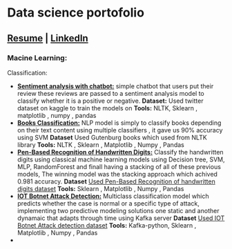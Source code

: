 # Data science portofolio
## [Resume](https://drive.google.com/file/d/1D_0Ueik-AiTROsYUBLoMKU3XABE4k9bT/view?usp=sharing) | [LinkedIn](https://www.linkedin.com/in/hassan-essam)
### Macine Learning:
Classification: 

 -  [**Sentiment analysis with chatbot:**](https://github.com/hassanmido22/sentiment-analysis-with-chatbot) simple chatbot that users put their review these reviews are passed to a sentiment analysis model to classify whether it is a positive or negative.
 **Dataset:** Used twitter dataset on kaggle to train the models on
 **Tools:** NLTK, Sklearn , matplotlib , numpy , pandas
 -  [**Books Classification:**](https://github.com/hassanmido22/Text-Classification) NLP model is simply to classify books depending on their text content using multiple classifiers , it gave us 90% accuracy using SVM 
**Dataset** Used Gutenburg books which used from NLTK library
**Tools:** NLTK , Sklearn , Matplotlib , Numpy , Pandas
 - [**Pen-Based Recognition of Handwritten Digits:**]() Classify the handwritten digits using classical machine learning models using Decision tree, SVM, MLP, RandomForest and finall having a stacking of all of these previous models, The winning model was the stacking approach which achived 0.981 accuracy.
**Dataset** [Used Pen-Based Recognition of handwritten digits dataset](https://datahub.io/machine-learning/pendigits)
**Tools:** Sklearn , Matplotlib , Numpy , Pandas
 - [**IOT Botnet Attack Detection:**]() Multiclass classification model which predicts whether the case is normal or a specific type of attack, implementing two predictive modeling solutions one static and another dynamaic that adapts through time using Kafka server
**Dataset** [Used IOT Botnet Attack detection dataset](https://archive.ics.uci.edu/ml/datasets/detection_of_IoT_botnet_attacks_N_BaIoT)
**Tools:** Kafka-python, Sklearn , Matplotlib , Numpy , Pandas
 - 

 
